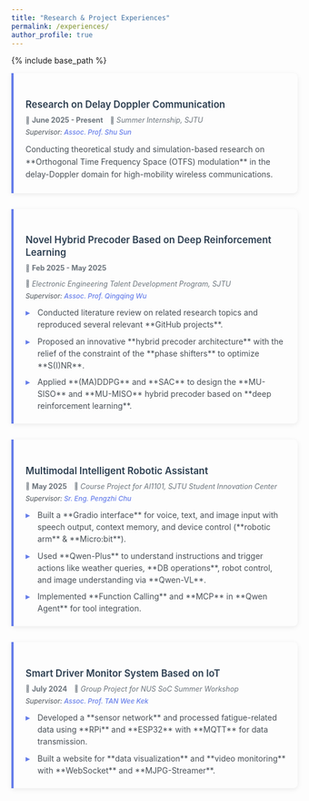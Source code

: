 ```yaml
---
title: "Research & Project Experiences"
permalink: /experiences/
author_profile: true
---
```


{% include base_path %}

<style>
.experiences-container {
  max-width: 100%;
  margin: 10px 0;
}

.experience-item {
  margin-bottom: 2em;
  padding: 1.5em;
  background: #fdfdfd;
  border-left: 4px solid #667eea;
  box-shadow: 0 2px 8px rgba(0,0,0,0.08);
  border-radius: 0 8px 8px 0;
}

.experience-header {
  margin-bottom: 0.8em;
}

.experience-title {
  font-size: 1.2em;
  font-weight: 600;
  color: #2c3e50;
  margin-bottom: 0.5em;
  line-height: 1.3;
}

.experience-title a {
  color: #2c3e50;
  text-decoration: none;
  border-bottom: 1px solid transparent;
  transition: border-bottom 0.2s ease;
}

.experience-title a:hover {
  border-bottom: 1px solid #667eea;
}

.experience-meta {
  display: flex;
  flex-wrap: wrap;
  gap: 1em;
  margin-bottom: 0.5em;
  font-size: 0.9em;
  color: #6c757d;
}

.meta-item {
  display: flex;
  align-items: center;
  gap: 0.3em;
}

.meta-icon {
  font-size: 0.9em;
}

.supervisor-info {
  font-size: 0.85em;
  color: #495057;
  font-style: italic;
}

.supervisor-info a {
  color: #667eea;
  text-decoration: none;
  font-weight: 500;
}

.supervisor-info a:hover {
  text-decoration: underline;
}

.experience-description {
  color: #495057;
  line-height: 1.6;
  margin-top: 0.8em;
}

.experience-highlights {
  margin-top: 0.8em;
}

.highlight-list {
  list-style: none;
  padding: 0;
  margin: 0;
}

.highlight-item {
  position: relative;
  padding-left: 1.5em;
  margin-bottom: 0.6em;
  color: #495057;
  line-height: 1.5;
}

.highlight-item:before {
  content: "▸";
  position: absolute;
  left: 0;
  color: #667eea;
  font-weight: 600;
}

.highlight-item:last-child {
  margin-bottom: 0;
}

@media (max-width: 768px) {
  .experience-item {
    padding: 1.2em;
  }
  
  .experience-title {
    font-size: 1.1em;
  }
  
  .experience-meta {
    flex-direction: column;
    gap: 0.5em;
  }
}
</style>

<div class="experiences-container">

  <div class="experience-item">
    <div class="experience-header">
      <h3 class="experience-title">Research on Delay Doppler Communication</h3>
      <div class="experience-meta">
        <div class="meta-item">
          <span class="meta-icon">📅</span>
          <span><strong>June 2025 - Present</strong></span>
        </div>
        <div class="meta-item">
          <span class="meta-icon">🏢</span>
          <span><em>Summer Internship, SJTU</em></span>
        </div>
      </div>
      <div class="supervisor-info">
        Supervisor: <a href="https://ee.sjtu.edu.cn/FacultyDetail.aspx?id=212&infoid=66&flag=66">Assoc. Prof. Shu Sun</a>
      </div>
    </div>
    <div class="experience-description">
      Conducting theoretical study and simulation-based research on **Orthogonal Time Frequency Space (OTFS) modulation** in the delay-Doppler domain for high-mobility wireless communications.
    </div>
  </div>

  <div class="experience-item">
    <div class="experience-header">
      <h3 class="experience-title">Novel Hybrid Precoder Based on Deep Reinforcement Learning</h3>
      <div class="experience-meta">
        <div class="meta-item">
          <span class="meta-icon">📅</span>
          <span><strong>Feb 2025 - May 2025</strong></span>
        </div>
        <div class="meta-item">
          <span class="meta-icon">🏢</span>
          <span><em>Electronic Engineering Talent Development Program, SJTU</em></span>
        </div>
      </div>
      <div class="supervisor-info">
        Supervisor: <a href="https://wnt.sjtu.edu.cn/qingqingwu/index.html">Assoc. Prof. Qingqing Wu</a>
      </div>
    </div>
    <div class="experience-highlights">
      <ul class="highlight-list">
        <li class="highlight-item">Conducted literature review on related research topics and reproduced several relevant **GitHub projects**.</li>
        <li class="highlight-item">Proposed an innovative **hybrid precoder architecture** with the relief of the constraint of the **phase shifters** to optimize **S(I)NR**.</li>
        <li class="highlight-item">Applied **(MA)DDPG** and **SAC** to design the **MU-SISO** and **MU-MISO** hybrid precoder based on **deep reinforcement learning**.</li>
      </ul>
    </div>
  </div>

  <div class="experience-item">
    <div class="experience-header">
      <h3 class="experience-title">
        <a href="https://github.com/johnnyhank/MIRA-Multimodal-Intelligent-Robotic-Assistant">Multimodal Intelligent Robotic Assistant</a>
      </h3>
      <div class="experience-meta">
        <div class="meta-item">
          <span class="meta-icon">📅</span>
          <span><strong>May 2025</strong></span>
        </div>
        <div class="meta-item">
          <span class="meta-icon">🏢</span>
          <span><em>Course Project for AI1101, SJTU Student Innovation Center</em></span>
        </div>
      </div>
      <div class="supervisor-info">
        Supervisor: <a href="https://www.si.sjtu.edu.cn/content/person-detail?params=69203cf7b7cf4f88bb55c94bd1f47646&menuIds=2,7,12l">Sr. Eng. Pengzhi Chu</a>
      </div>
    </div>
    <div class="experience-highlights">
      <ul class="highlight-list">
        <li class="highlight-item">Built a **Gradio interface** for voice, text, and image input with speech output, context memory, and device control (**robotic arm** & **Micro:bit**).</li>
        <li class="highlight-item">Used **Qwen-Plus** to understand instructions and trigger actions like weather queries, **DB operations**, robot control, and image understanding via **Qwen-VL**.</li>
        <li class="highlight-item">Implemented **Function Calling** and **MCP** in **Qwen Agent** for tool integration.</li>
      </ul>
    </div>
  </div>

  <div class="experience-item">
    <div class="experience-header">
      <h3 class="experience-title">
        <a href="https://github.com/8zym/AIOT_group3">Smart Driver Monitor System Based on IoT</a>
      </h3>
      <div class="experience-meta">
        <div class="meta-item">
          <span class="meta-icon">📅</span>
          <span><strong>July 2024</strong></span>
        </div>
        <div class="meta-item">
          <span class="meta-icon">🏢</span>
          <span><em>Group Project for NUS SoC Summer Workshop</em></span>
        </div>
      </div>
      <div class="supervisor-info">
        Supervisor: <a href="https://www.comp.nus.edu.sg/disa/people/tanwk/">Assoc. Prof. TAN Wee Kek</a>
      </div>
    </div>
    <div class="experience-highlights">
      <ul class="highlight-list">
        <li class="highlight-item">Developed a **sensor network** and processed fatigue-related data using **RPi** and **ESP32** with **MQTT** for data transmission.</li>
        <li class="highlight-item">Built a website for **data visualization** and **video monitoring** with **WebSocket** and **MJPG-Streamer**.</li>
      </ul>
    </div>
  </div>

</div>